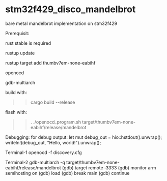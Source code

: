 # stm32f429_disco_mandelbrot
bare metal mandelbrot implementation on stm32f429




Prerequisit:

 rust stable is required 
 
 rustup update
 
 rustup target add  thumbv7em-none-eabihf
 
 openocd
 
 gdb-multiarch
 
 

build with:
>> cargo build --release

flash with:
>> . ./openocd_program.sh target/thumbv7em-none-eabihf/release/mandelbrot


Debugging:
for debug output:
    let mut debug_out = hio::hstdout().unwrap();
    writeln!(debug_out, "Hello, world!").unwrap();


Terminal-1
openocd -f discovery.cfg

Terminal-2
gdb-multiarch -q target/thumbv7em-none-eabihf/release/mandelbrot
(gdb) target remote :3333
(gdb) monitor arm semihosting on
(gdb) load
(gdb) break main
(gdb) continue
